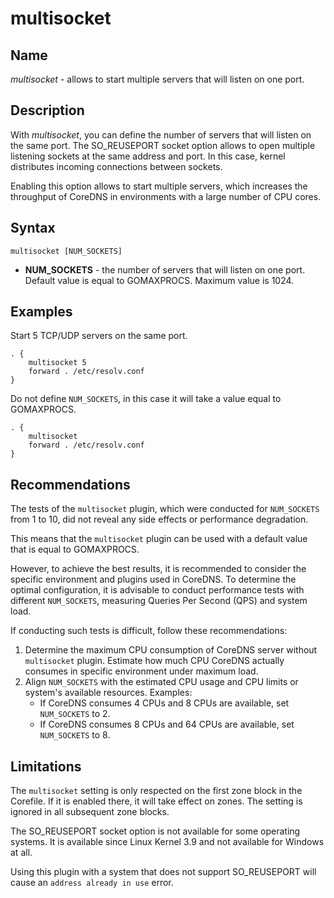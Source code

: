 # multisocket

## Name

*multisocket* - allows to start multiple servers that will listen on one port.

## Description

With *multisocket*, you can define the number of servers that will listen on the same port. The SO_REUSEPORT socket 
option allows to open multiple listening sockets at the same address and port. In this case, kernel distributes incoming 
connections between sockets.

Enabling this option allows to start multiple servers, which increases the throughput of CoreDNS in environments with a 
large number of CPU cores.

## Syntax

~~~
multisocket [NUM_SOCKETS]
~~~

* **NUM_SOCKETS** - the number of servers that will listen on one port. Default value is equal to GOMAXPROCS. Maximum value is 1024.

## Examples

Start 5 TCP/UDP servers on the same port.

~~~ corefile
. {
	multisocket 5
	forward . /etc/resolv.conf
}
~~~

Do not define `NUM_SOCKETS`, in this case it will take a value equal to GOMAXPROCS.

~~~ corefile
. {
	multisocket
	forward . /etc/resolv.conf
}
~~~

## Recommendations

The tests of the `multisocket` plugin, which were conducted for `NUM_SOCKETS` from 1 to 10, did not reveal any side 
effects or performance degradation.

This means that the `multisocket` plugin can be used with a default value that is equal to GOMAXPROCS.

However, to achieve the best results, it is recommended to consider the specific environment and plugins used in 
CoreDNS. To determine the optimal configuration, it is advisable to conduct performance tests with different 
`NUM_SOCKETS`, measuring Queries Per Second (QPS) and system load.

If conducting such tests is difficult, follow these recommendations:
1. Determine the maximum CPU consumption of CoreDNS server without `multisocket` plugin. Estimate how much CPU CoreDNS
   actually consumes in specific environment under maximum load.
2. Align `NUM_SOCKETS` with the estimated CPU usage and CPU limits or system's available resources.
   Examples:
   - If CoreDNS consumes 4 CPUs and 8 CPUs are available, set `NUM_SOCKETS` to 2.
   - If CoreDNS consumes 8 CPUs and 64 CPUs are available, set `NUM_SOCKETS` to 8.

## Limitations

The `multisocket` setting is only respected on the first zone block in the Corefile. If it is enabled there, it will
take effect on zones. The setting is ignored in all subsequent zone blocks.

The SO_REUSEPORT socket option is not available for some operating systems. It is available since Linux Kernel 3.9 and 
not available for Windows at all.

Using this plugin with a system that does not support SO_REUSEPORT will cause an `address already in use` error.
